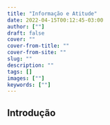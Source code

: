```yaml
---
title: "Informação e Atitude"
date: 2022-04-15T00:12:45-03:00
author: [""]
draft: false
cover: ""
cover-from-title: ""
cover-from-site: ""
slug: ""
description: ""
tags: []
images: [""]
keywords: [""]
---
```


## Introdução


